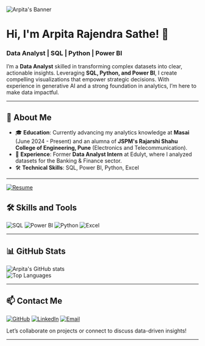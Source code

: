 ![Arpita's Banner](https://user-images.githubusercontent.com/124692695/224404770-c56e7d9a-2065-4244-844b-94d269a2a970.gif)

# Hi, I'm Arpita Rajendra Sathe! 👋  
### Data Analyst | SQL | Python | Power BI  

I’m a **Data Analyst** skilled in transforming complex datasets into clear, actionable insights. Leveraging **SQL, Python, and Power BI**, I create compelling visualizations that empower strategic decisions. With experience in generative AI and a strong foundation in analytics, I’m here to make data impactful.

---

## 🚀 About Me

- 🎓 **Education**: Currently advancing my analytics knowledge at **Masai** (June 2024 - Present) and an alumna of **JSPM's Rajarshi Shahu College of Engineering, Pune** (Electronics and Telecommunication).
- 💼 **Experience**: Former **Data Analyst Intern** at Edulyt, where I analyzed datasets for the Banking & Finance sector.
- 🛠️ **Technical Skills**: SQL, Power BI, Python, Excel

---
[![Resume](https://img.shields.io/badge/-Resume-4CAF50?style=for-the-badge&logo=google-drive&logoColor=white)](https://resume-builder-test-new.masaischool.com/resume/public?resumeId=671e2a206f511f3183e9a894)
## 🛠️ Skills and Tools

![SQL](https://img.shields.io/badge/SQL-3178C6?style=for-the-badge&logo=sqlite&logoColor=white)
![Power BI](https://img.shields.io/badge/Power%20BI-F2C811?style=for-the-badge&logo=powerbi&logoColor=black)
![Python](https://img.shields.io/badge/Python-FFD43B?style=for-the-badge&logo=python&logoColor=blue)
![Excel](https://img.shields.io/badge/Excel-217346?style=for-the-badge&logo=microsoft-excel&logoColor=white)


---





## 📊 GitHub Stats
![Arpita's GitHub stats](https://github-readme-stats.vercel.app/api?username=arpitasathe&show_icons=true&theme=default)  
![Top Languages](https://github-readme-stats.vercel.app/api/top-langs/?username=arpitasathe&layout=compact)

---

## 📫 Contact Me

[![GitHub](https://img.shields.io/badge/-GitHub-181717?style=flat&logo=github&logoColor=white)](https://github.com/arpitasathe)
[![LinkedIn](https://img.shields.io/badge/-LinkedIn-blue?style=flat&logo=linkedin&logoColor=white)](https://www.linkedin.com/in/arpitasathe)
[![Email](https://img.shields.io/badge/-Email-D14836?style=flat&logo=gmail&logoColor=white)](mailto:arpitasathe2002@gmail.com)

Let’s collaborate on projects or connect to discuss data-driven insights!

---

<!-- Fun fact: Arpita is constantly exploring new ways to make data meaningful. -->
